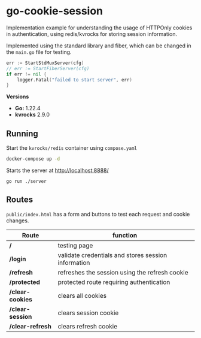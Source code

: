 # go-cookie-session

Implementation example for understanding the usage of HTTPOnly cookies in authentication, using redis/kvrocks for storing session information.

Implemented using the standard library and fiber, which can be changed in the `main.go` file for testing.

```go
err := StartStdMuxServer(cfg)
// err := StartFiberServer(cfg)
if err != nil {
    logger.Fatal("failed to start server", err)
}
```

**Versions**
- **Go:** 1.22.4
- **kvrocks** 2.9.0

## Running

Start the `kvrocks/redis` container using `compose.yaml`
```bash
docker-compose up -d
```

Starts the server at [http://localhost:8888/](http://localhost:8888/)
```
go run ./server
```

## Routes

`public/index.html` has a form and buttons to test each request and cookie changes.

| Route | function |
| ----- | -------- |
 **/** | testing page |
|**/login**|validate credentials and stores session information |
|**/refresh**| refreshes the session using the refresh cookie |
| **/protected** | protected route requiring authentication |
| **/clear-cookies** | clears all cookies |
| **/clear-session** | clears session cookie |
| **/clear-refresh** | clears refresh cookie |